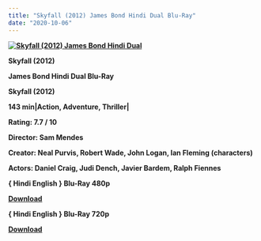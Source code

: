 ```yaml
---
title: "Skyfall (2012) James Bond Hindi Dual Blu-Ray"
date: "2020-10-06"
---
```


[**![Skyfall (2012) James Bond Hindi Dual ](https://1.bp.blogspot.com/-fufMoXDhUg8/XtxujKy-LBI/AAAAAAAACpo/4AE7fkBIDwE2YfHhYoUFUVk9b_FC9iS3wCLcBGAsYHQ/s1600/skyfallmovie.jpg "Skyfall (2012) James Bond Hindi Dual ")**](https://1.bp.blogspot.com/-fufMoXDhUg8/XtxujKy-LBI/AAAAAAAACpo/4AE7fkBIDwE2YfHhYoUFUVk9b_FC9iS3wCLcBGAsYHQ/s1600/skyfallmovie.jpg)

**Skyfall (2012)**

**James Bond Hindi Dual Blu-Ray**

**Skyfall (2012)**

**143 min|Action, Adventure, Thriller|**

**Rating: 7.7 / 10** 

**Director: Sam Mendes**

**Creator: Neal Purvis, Robert Wade, John Logan, Ian Fleming (characters)**

**Actors: Daniel Craig, Judi Dench, Javier Bardem, Ralph Fiennes**

**{ Hindi English } Blu-Ray 480p**

[**Download**](https://healthtipschk.co/7846/)

**{ Hindi English } Blu-Ray 720p**

[**Download**](https://healthtipschk.co/7848/)
